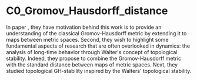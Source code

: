 # C0_Gromov_Hausdorff_distance

In paper ,  they have motivation behind this work is to provide an understanding of the classical Gromov-Hausdorff metric by extending it to maps between metric spaces. Second, they wish to highlight some fundamental aspects of research that are often overlooked in dynamics: the analysis of long-time behavior through Walter's concept of topological stability. Indeed, they propose to combine the Gromov-Hausdorff metric with the standard distance between maps of metric spaces. Next, they studied topological GH-stability inspired by the Walters' topological stability.


